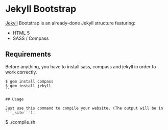 Jekyll Bootstrap
================

[Jekyll](https://github.com/mojombo/jekyll) Bootstrap is an already-done Jekyll structure featuring:

- HTML 5
- SASS / Compass

## Requirements

Before anything, you have to install sass, compass and jekyll in order to work correctly.

```
$ gem install compass
$ gem install jekyll
``

## Usage

Just use this command to compile your website. (The output will be in ```_site```):

```
$ ./compile.sh
```

